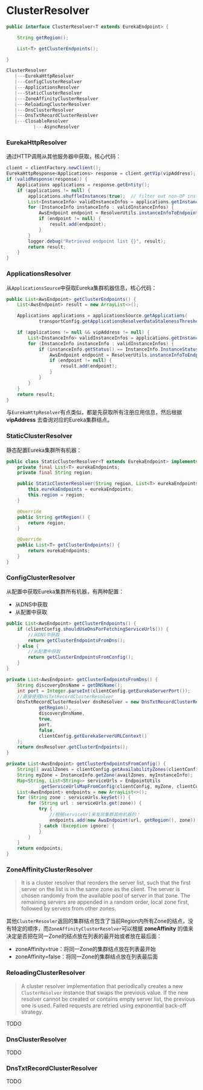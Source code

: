 # ClusterResolver

```java
public interface ClusterResolver<T extends EurekaEndpoint> {

    String getRegion();

    List<T> getClusterEndpoints();

}
```


```java
ClusterResolver
   |---EurekaHttpResolver
   |---ConfigClusterResolver
   |---ApplicationsResolver
   |---StaticClusterResolver
   |---ZoneAffinityClusterResolver
   |---ReloadingClusterResolver
   |---DnsClusterResolver
   |---DnsTxtRecordClusterResolver
   |---ClosableResolver
          |---AsyncResolver
```

### EurekaHttpResolver

通过HTTP调用从其他服务器中获取，核心代码：

```java
client = clientFactory.newClient();
EurekaHttpResponse<Applications> response = client.getVip(vipAddress);
if (validResponse(response)) {
    Applications applications = response.getEntity();
    if (applications != null) {
        applications.shuffleInstances(true);  // filter out non-UP instances
        List<InstanceInfo> validInstanceInfos = applications.getInstancesByVirtualHostName(vipAddress);
        for (InstanceInfo instanceInfo : validInstanceInfos) {
            AwsEndpoint endpoint = ResolverUtils.instanceInfoToEndpoint(clientConfig, transportConfig, instanceInfo);
            if (endpoint != null) {
                result.add(endpoint);
            }
        }
        logger.debug("Retrieved endpoint list {}", result);
        return result;
    }
}
```

### ApplicationsResolver

从`ApplicationsSource`中获取Eureka集群机器信息，核心代码：

```java
public List<AwsEndpoint> getClusterEndpoints() {
    List<AwsEndpoint> result = new ArrayList<>();

    Applications applications = applicationsSource.getApplications(
            transportConfig.getApplicationsResolverDataStalenessThresholdSeconds(), TimeUnit.SECONDS);

    if (applications != null && vipAddress != null) {
        List<InstanceInfo> validInstanceInfos = applications.getInstancesByVirtualHostName(vipAddress);
        for (InstanceInfo instanceInfo : validInstanceInfos) {
            if (instanceInfo.getStatus() == InstanceInfo.InstanceStatus.UP) {
                AwsEndpoint endpoint = ResolverUtils.instanceInfoToEndpoint(clientConfig, transportConfig, instanceInfo);
                if (endpoint != null) {
                    result.add(endpoint);
                }
            }
        }
    }
    return result;
}
```

与`EurekaHttpResolver`有点类似，都是先获取所有注册应用信息，然后根据 **vipAddress** 去查询对应的Eureka集群结点。

### StaticClusterResolver

静态配置Eureka集群所有机器：

```java
public class StaticClusterResolver<T extends EurekaEndpoint> implements ClusterResolver<T> {
    private final List<T> eurekaEndpoints;
    private final String region;

    public StaticClusterResolver(String region, List<T> eurekaEndpoints) {
        this.eurekaEndpoints = eurekaEndpoints;
        this.region = region;
    }

    @Override
    public String getRegion() {
        return region;
    }

    @Override
    public List<T> getClusterEndpoints() {
        return eurekaEndpoints;
    }
}
```

### ConfigClusterResolver

从配置中获取Eureka集群所有机器，有两种配置：

- 从DNS中获取
- 从配置中获取

```java
public List<AwsEndpoint> getClusterEndpoints() {
    if (clientConfig.shouldUseDnsForFetchingServiceUrls()) {
        //从DNS中获取
        return getClusterEndpointsFromDns();
    } else {
        //从配置中获取
        return getClusterEndpointsFromConfig();
    }
}
```

```java
private List<AwsEndpoint> getClusterEndpointsFromDns() {
    String discoveryDnsName = getDNSName();
    int port = Integer.parseInt(clientConfig.getEurekaServerPort());
    //直接使用DnsTxtRecordClusterResolver
    DnsTxtRecordClusterResolver dnsResolver = new DnsTxtRecordClusterResolver(
            getRegion(),
            discoveryDnsName,
            true,
            port,
            false,
            clientConfig.getEurekaServerURLContext()
    );
    return dnsResolver.getClusterEndpoints();
}
```

```java
private List<AwsEndpoint> getClusterEndpointsFromConfig() {
    String[] availZones = clientConfig.getAvailabilityZones(clientConfig.getRegion());
    String myZone = InstanceInfo.getZone(availZones, myInstanceInfo);
    Map<String, List<String>> serviceUrls = EndpointUtils
            .getServiceUrlsMapFromConfig(clientConfig, myZone, clientConfig.shouldPreferSameZoneEureka());
    List<AwsEndpoint> endpoints = new ArrayList<>();
    for (String zone : serviceUrls.keySet()) {
        for (String url : serviceUrls.get(zone)) {
            try {
                //根据serviceUrl来发现集群其他机器的！
                endpoints.add(new AwsEndpoint(url, getRegion(), zone));
            } catch (Exception ignore) {
            }
        }
    }
    return endpoints;
}
```

### ZoneAffinityClusterResolver

> It is a cluster resolver that reorders the server list, such that the first server on the list is in the same zone as the client. The server is chosen randomly from the available pool of server in that zone. The remaining servers are appended in a random order, local zone first, followed by servers from other zones.

其他`ClusterResovler`返回的集群结点包含了当前Region内所有Zone的结点，没有特定的顺序，而`ZoneAffinityClusterResolver`可以根据 **zoneAffinity** 的值来决定是否把在同一Zone的结点放在列表的最开始或者放在最后面：

- zoneAffinity=true：将同一Zone的集群结点放在列表最开始
- zoneAffinity=false：将同一Zone的集群结点放在列表最后面

### ReloadingClusterResolver

> A cluster resolver implementation that periodically creates a new `ClusterResolver` instance that swaps the previous value. If the new resolver cannot be created or contains empty server list, the previous one is used. Failed requests are retried using exponential back-off strategy.

TODO

### DnsClusterResolver

TODO

### DnsTxtRecordClusterResolver

TODO






